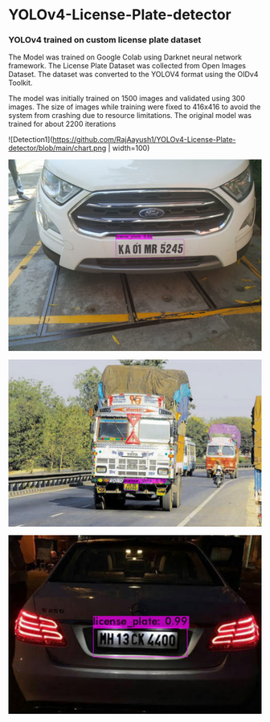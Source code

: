 # YOLOv4-License-Plate-detector
### YOLOv4 trained on custom license plate dataset
The Model was trained on Google Colab using Darknet neural network framework.
The License Plate Dataset was collected from Open Images Dataset.
The dataset was converted to the YOLOV4 format using the OIDv4 Toolkit.

The model was initially trained on 1500 images and validated using 300 images.
The size of images while training were fixed to 416x416 to avoid the system from crashing due to resource limitations.
The original model was trained for about 2200 iterations


![Detection1](https://github.com/RajAayush1/YOLOv4-License-Plate-detector/blob/main/chart.png | width=100)

![Detection1](https://github.com/RajAayush1/YOLOv4-License-Plate-detector/blob/main/images/Detection2.png)

![Detection2](https://github.com/RajAayush1/YOLOv4-License-Plate-detector/blob/main/images/detection3.png)

![Detection3](https://github.com/RajAayush1/YOLOv4-License-Plate-detector/blob/main/images/Detection1.png)
